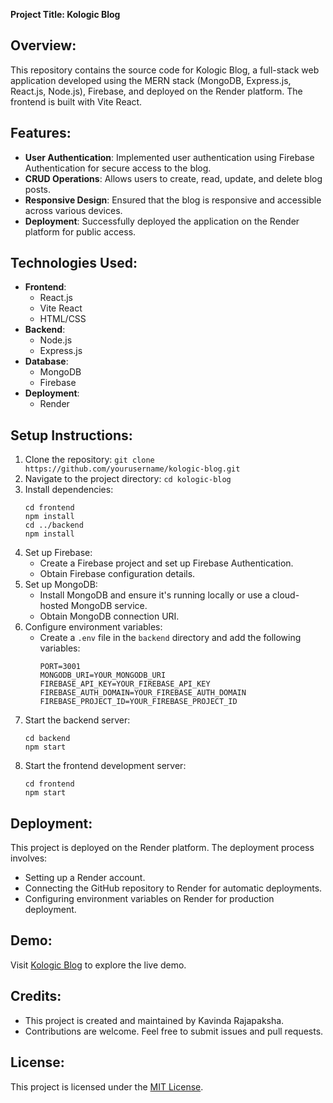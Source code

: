 **Project Title: Kologic Blog**

## Overview:
This repository contains the source code for Kologic Blog, a full-stack web application developed using the MERN stack (MongoDB, Express.js, React.js, Node.js), Firebase, and deployed on the Render platform. The frontend is built with Vite React.

## Features:
- **User Authentication**: Implemented user authentication using Firebase Authentication for secure access to the blog.
- **CRUD Operations**: Allows users to create, read, update, and delete blog posts.
- **Responsive Design**: Ensured that the blog is responsive and accessible across various devices.
- **Deployment**: Successfully deployed the application on the Render platform for public access.

## Technologies Used:
- **Frontend**:
  - React.js
  - Vite React
  - HTML/CSS
- **Backend**:
  - Node.js
  - Express.js
- **Database**:
  - MongoDB
  - Firebase
- **Deployment**:
  - Render

## Setup Instructions:
1. Clone the repository: `git clone https://github.com/yourusername/kologic-blog.git`
2. Navigate to the project directory: `cd kologic-blog`
3. Install dependencies:
   ```
   cd frontend
   npm install
   cd ../backend
   npm install
   ```
4. Set up Firebase:
   - Create a Firebase project and set up Firebase Authentication.
   - Obtain Firebase configuration details.
5. Set up MongoDB:
   - Install MongoDB and ensure it's running locally or use a cloud-hosted MongoDB service.
   - Obtain MongoDB connection URI.
6. Configure environment variables:
   - Create a `.env` file in the `backend` directory and add the following variables:
     ```
     PORT=3001
     MONGODB_URI=YOUR_MONGODB_URI
     FIREBASE_API_KEY=YOUR_FIREBASE_API_KEY
     FIREBASE_AUTH_DOMAIN=YOUR_FIREBASE_AUTH_DOMAIN
     FIREBASE_PROJECT_ID=YOUR_FIREBASE_PROJECT_ID
     ```
7. Start the backend server:
   ```
   cd backend
   npm start
   ```
8. Start the frontend development server:
   ```
   cd frontend
   npm start
   ```

## Deployment:
This project is deployed on the Render platform. The deployment process involves:
- Setting up a Render account.
- Connecting the GitHub repository to Render for automatic deployments.
- Configuring environment variables on Render for production deployment.

## Demo:
Visit [Kologic Blog](https://kologicblog.onrender.com) to explore the live demo.

## Credits:
- This project is created and maintained by Kavinda Rajapaksha.
- Contributions are welcome. Feel free to submit issues and pull requests.

## License:
This project is licensed under the [MIT License](LICENSE).
